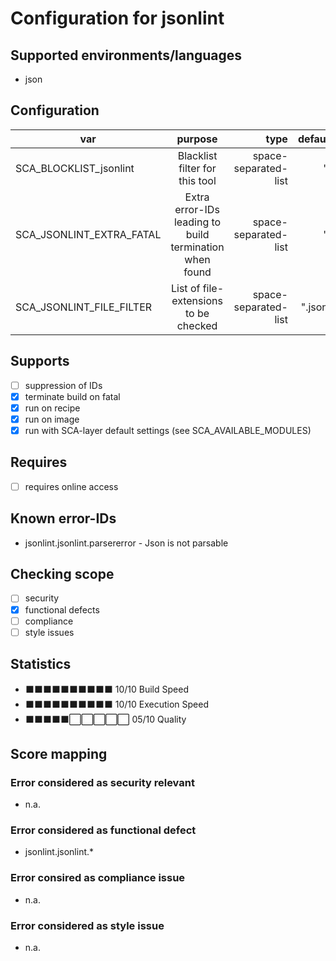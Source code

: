 # Configuration for jsonlint

## Supported environments/languages

* json

## Configuration

| var | purpose | type | default |
| ------------- |:-------------:| -----:| -----:
| SCA_BLOCKLIST_jsonlint | Blacklist filter for this tool | space-separated-list | ""
| SCA_JSONLINT_EXTRA_FATAL | Extra error-IDs leading to build termination when found | space-separated-list | ""
| SCA_JSONLINT_FILE_FILTER | List of file-extensions to be checked | space-separated-list | ".json"

## Supports

* [ ] suppression of IDs
* [x] terminate build on fatal
* [x] run on recipe
* [x] run on image
* [x] run with SCA-layer default settings (see SCA_AVAILABLE_MODULES)

## Requires

* [ ] requires online access

## Known error-IDs

* jsonlint.jsonlint.parsererror - Json is not parsable

## Checking scope

* [ ] security
* [x] functional defects
* [ ] compliance
* [ ] style issues

## Statistics

* ⬛⬛⬛⬛⬛⬛⬛⬛⬛⬛ 10/10 Build Speed
* ⬛⬛⬛⬛⬛⬛⬛⬛⬛⬛ 10/10 Execution Speed
* ⬛⬛⬛⬛⬛⬜⬜⬜⬜⬜ 05/10 Quality

## Score mapping

### Error considered as security relevant

* n.a.

### Error considered as functional defect

* jsonlint.jsonlint.*

### Error consired as compliance issue

* n.a.

### Error considered as style issue

* n.a.

